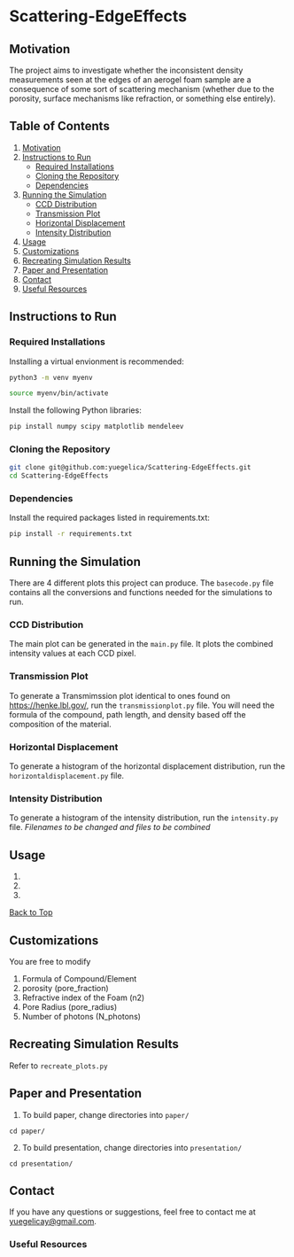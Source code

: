 # Scattering-EdgeEffects
## Motivation
The project aims to investigate whether the inconsistent density measurements seen at the edges of an aerogel foam sample are a consequence of some sort of scattering mechanism (whether due to the porosity, surface mechanisms like refraction, or something else entirely). 
## Table of Contents
1. [Motivation](#motivation)  
2. [Instructions to Run](#instructions-to-run)  
   - [Required Installations](#required-installations)  
   - [Cloning the Repository](#cloning-the-repository)  
   - [Dependencies](#dependencies)  
3. [Running the Simulation](#running-the-simulation)  
   - [CCD Distribution](#ccd-distribution)  
   - [Transmission Plot](#transmission-plot)  
   - [Horizontal Displacement](#horizontal-displacement)  
   - [Intensity Distribution](#intensity-distribution)  
4. [Usage](#usage)  
5. [Customizations](#customizations)  
6. [Recreating Simulation Results](#recreating-simulation-results)  
7. [Paper and Presentation](#paper-and-presentation)  
8. [Contact](#contact)  
9. [Useful Resources](#useful-resources)
## Instructions to Run
### Required Installations
Installing a virtual envionment is recommended:
```bash
python3 -m venv myenv
```
```bash
source myenv/bin/activate
```
Install the following Python libraries:

```bash
pip install numpy scipy matplotlib mendeleev
```
### Cloning the Repository
```bash
git clone git@github.com:yuegelica/Scattering-EdgeEffects.git
cd Scattering-EdgeEffects
```
### Dependencies
Install the required packages listed in requirements.txt:
```bash
pip install -r requirements.txt
```

## Running the Simulation
There are 4 different plots this project can produce. The `basecode.py` file contains all the conversions and functions needed for the simulations to run.
### CCD Distribution
The main plot can be generated in the `main.py` file. It plots the combined intensity values at each CCD pixel.
### Transmission Plot
To generate a Transmimssion plot identical to ones found on https://henke.lbl.gov/, run the `transmissionplot.py` file. You will need the formula of the compound, path length, and density based off the composition of the material. 
### Horizontal Displacement
To generate a histogram of the horizontal displacement distribution, run the `horizontaldisplacement.py` file. 
### Intensity Distribution
To generate a histogram of the intensity distribution, run the `intensity.py` file. 
*Filenames to be changed and files to be combined*

## Usage
1.
2.
3.
[Back to Top](#table-of-contents)
## Customizations
You are free to modify
1. Formula of Compound/Element
2. porosity (pore_fraction)
3. Refractive index of the Foam (n2)
4. Pore Radius (pore_radius)
5. Number of photons (N_photons)
## Recreating Simulation Results
Refer to `recreate_plots.py`
## Paper and Presentation
1. To build paper, change directories into `paper/`
```
cd paper/
```
2. To build presentation, change directories into `presentation/`
```
cd presentation/
```
## Contact
If you have any questions or suggestions, feel free to contact me at yuegelicay@gmail.com.

### Useful Resources

